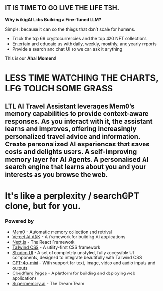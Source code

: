## IT IS TIME TO GO LIVE THE LIFE TBH.

**Why is ikigAI Labs Building a Fine-Tuned LLM?**

Simple: because it can do the things that don’t scale for humans.

- Track the top 69 cryptocurrencies and the top 420 NFT collections
- Entertain and educate us with daily, weekly, monthly, and yearly reports
- Provide a search and chat UI so we can ask it anything

This is our **Aha! Moment**!

# LESS TIME WATCHING THE CHARTS, LFG TOUCH SOME GRASS

## LTL AI Travel Assistant leverages Mem0’s memory capabilities to provide context-aware responses. As you interact with it, the assistant learns and improves, offering increasingly personalized travel advice and information. Create personalized AI experiences that saves costs and delights users. A self-improving memory layer for AI Agents. A personalised AI search engine that learns about you and your interests as you browse the web. 

# It's like a perplexity / searchGPT clone, but for you.


### Powered by

- [Mem0](https://mem0.ai) - Automatic memory collection and retrival
- [Vercel AI ADK](https://github.com/vercel/ai) - A framework for building AI applications
- [Next.js](https://nextjs.org/) - The React Framework
- [Tailwind CSS](https://tailwindcss.com/) - A utility-first CSS framework
- [Shadcn UI](https://tailwindui.com/) - A set of completely unstyled, fully accessible UI components, designed to integrate beautifully with Tailwind CSS
- [GPT-4o-mini](https://openai.com) - With support for text, image, video and audio inputs and outputs
- [Cloudflare Pages](https://pages.cloudflare.com/) - A platform for building and deploying web applications
- [Supermemory.ai](https://supermemory.ai) - The Dream Team
